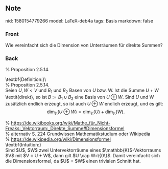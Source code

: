 ## Note
nid: 1580154779266
model: LaTeX-deb4a
tags: Basis
markdown: false

### Front
Wie vereinfacht sich die Dimension von Unterräumen für direkte Summen?

### Back
% Proposition 2.5.14.<div>\textbf{Definition:}\\</div><div>% Proposition 2.5.14. </div><div>Seien $U, W<V$ und $B_{1}$ und $B_{2}$ Basen von $U$ bzw. W. Ist die Summe $U+W$ \textit{direkt}, so ist $B:=B_{1} \cup B_{2}$ eine Basis von $U \oplus W$. Sind $U$ und W zusätzlich endlich erzeugt, so ist auch $U \oplus W$ endlich erzeugt, und es gilt:
$$
\operatorname{dim}_{\mathbb{K}}(U \oplus W)=\operatorname{dim}_{\mathbb{K}}(U)+\operatorname{dim}_{\mathbb{K}}(W).
$$
</div><div>
</div><div>% <a href="https://de.wikibooks.org/wiki/Mathe_für_Nicht-Freaks:_Vektorraum:_Direkte_Summe#Dimensionsformel">https://de.wikibooks.org/wiki/Mathe_für_Nicht-Freaks:_Vektorraum:_Direkte_Summe#Dimensionsformel</a></div><div>% alternativ S. 224 Grundwissen Mathematikstudium oder Wikipedia</div><div>% <a href="https://de.wikipedia.org/wiki/Dimensionsformel">https://de.wikipedia.org/wiki/Dimensionsformel</a></div><div>
</div><div>\textbf{Intuition:}</div><div>
</div><div><span>Sind $U$, $W$ zwei Untervektorräume eines $\mathbb{K}$-Vektorraums $V$ mit $V = U + W$, dann gilt $U \cap W=\{0\}$. Damit vereinfacht sich die Dimensionsformel, da $U$ + $W$ einen trivialen Schnitt hat.</span>
</div>
